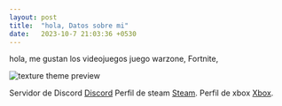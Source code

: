 ```yaml
---
layout: post
title:  "hola, Datos sobre mi"
date:   2023-10-7 21:03:36 +0530
---
```

hola, me gustan los videojuegos juego warzone, Fortnite, 

![texture theme preview](https://i0.wp.com/www.michigandaily.com/wp-content/uploads/2023/06/Untitled_Artwork-116.png?resize=1200%2C800&ssl=1)

Servidor de Discord [Discord][jekyll-docs] Perfil de steam [Steam][jekyll-gh]. Perfil de xbox [Xbox][jekyll-talk].

[jekyll-docs]: https://discord.gg/TF77ftPw
[jekyll-gh]:   https://s.team/p/cgpq-wjwc/jfgwfdwk
[jekyll-talk]: https://www.xbox.com/play/share/friend/ynbU5MzujH
